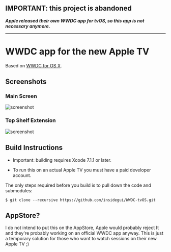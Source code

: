 ## IMPORTANT: this project is abandoned

***Apple released their own WWDC app for tvOS, so this app is not necessary anymore.***

------

# WWDC app for the new Apple TV

Based on [WWDC for OS X](https://github.com/insidegui/WWDC).

## Screenshots

### Main Screen

![screenshot](https://raw.githubusercontent.com/insidegui/WWDC-tvOS/master/screenshots/screenshot.png)

### Top Shelf Extension

![screenshot](https://raw.githubusercontent.com/insidegui/WWDC-tvOS/master/screenshots/topshelf.png)

## Build Instructions

* Important: building requires Xcode 7.1.1 or later.

* To run this on an actual Apple TV you must have a paid developer account.

The only steps required before you build is to pull down the code and submodules:

	$ git clone --recursive https://github.com/insidegui/WWDC-tvOS.git
	
## AppStore?

I do not intend to put this on the AppStore, Apple would probably reject It and they're probably working on an official WWDC app anyway. This is just a temporary solution for those who want to watch sessions on their new Apple TV ;)
